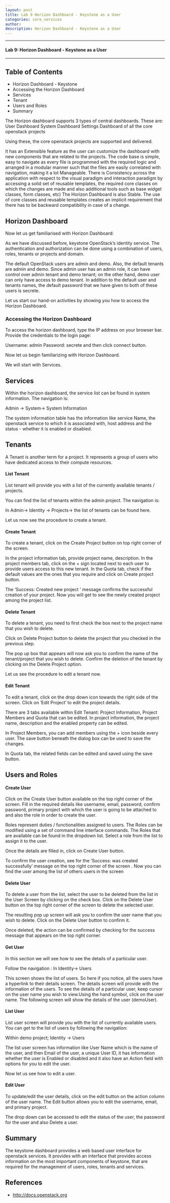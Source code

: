 ```yaml
---
layout: post
title: Lab 9 Horizon Dashboard - Keystone as a User
categories: core_services
author: 
description: Horizon Dashboard - Keystone as a User
---
```


* * *
#### Lab 9: Horizon Dashboard - Keystone as a User #
* * *

## Table of Contents

* Horizon Dashboard - Keystone
* Accessing the Horizon Dashboard
* Services
* Tenant
* Users and Roles
* Summary

The Horizon dashboard supports 3 types of central dashboards. These are: 
User Dashboard
System Dashboard
Settings Dashboard of all the core openstack projects

Using these, the core openstack projects are supported and delivered.

It has an Extensible feature as the user can customize the dashboard with new components that are related to the projects. 
The code base is simple, easy to navigate as every file is programmed  with the required logic and arranged in a modular manner such that the files are easily correlated with navigation, making it a lot Manageable.
There is Consistency across the application with respect to the visual paradigm and interaction paradigm by accessing a solid set of reusable templates, the required core classes on which the changes are made and also additional tools such as base widget classes, form classes, etc)
The Horizon Dashboard is also Stable. The use of core classes and reusable templates creates an implicit requirement that there has to be backward compatibility in case of a change.


## Horizon Dashboard

Now let us get familiarised with Horizon Dashboard:

As we have discussed before,  keystone OpenStack’s identity service. The authentication and authorization can be done using a combination of users, roles, tenants or projects and domain.

The default OpenStack users are admin and demo. Also, the default tenants are admin and demo. Since admin user has an admin role, it can have control over admin tenant and demo tenant; on the other hand, demo user can only have access to demo tenant. In addition to the default user and tenants names, the default password that we have given to both of these users is secrete.

Let us start our hand-on activities by showing you how to access the Horizon Dashboard.

### Accessing the Horizon Dashboard
To access the horizon dashboard, type the IP address on your browser bar. Provide the credentials to the login page:

Username: admin
Password: secrete and then click connect button.


 
Now let us begin familiarizing with Horizon Dashboard. 

We will start with Services.


## Services
Within the horizon dashboard, the service list can be found in system information. The navigation is: 

Admin → System→ System Information

The system information table has the information like service Name, the openstack service to which it is associated with, host address and the status -  whether it is enabled or disabled.


## Tenants
A Tenant is another term for a project. It represents a group of users who have dedicated access to their compute resources. 
#### List Tenant
List tenant will provide you with a list of the currently available tenants / projects.

You can find the list of tenants within the admin project. The navigation is: 

In Admin→ Identity → Projects→ the list of tenants can be found here.

Let us now see the procedure to create a tenant.
#### Create Tenant	

To create a tenant, click on the Create Project button on top right corner of the screen. 

In the project information tab, provide project name, description. In the project members tab, click on the + sign located next to each user to provide users access to this new tenant. In the Quota tab, check  if the default values are the ones that you require and click on Create project button. 

The  ‘Success: Created new project <project name>’ message confirms the successful creation of your project. Now you will get to see the newly created project among the project list. 

#### Delete Tenant

To delete a tenant, you need to first check the box next to the project name that you wish to delete. 

Click on Delete Project button to delete the project that you checked in the previous step.

The pop up box that appears will now ask you to confirm the name of the tenant/project that you wish to delete. Confirm the deletion of the tenant by clicking on the Delete Project option. 

Let us see the procedure to edit a tenant now.

#### Edit Tenant
To edit a tenant, click on the drop down icon towards the right side of the screen. Click on ‘Edit Project’ to edit the project details.

 There are 3 tabs available within Edit Tenant: Project Information, Project Members and Quota that can be edited. 
In project information, the project name, description and the enabled property can be edited.  

In Project Members, you can add members using the + icon beside every user. The save button beneath the dialog box can be used to save the changes. 

In Quota tab, the related fields can be edited and saved using the save button. 


## Users and Roles
#### Create User

Click on the Create User button available on the top right corner of the screen. 
Fill in the required details like username, email, password, confirm password, primary project with which the user is going to be attached to and also the role in order  to create the user. 

Roles represent duties / functionalities  assigned to users. The Roles can be modified using a set of command line interface commands. The Roles that are available can be found in the dropdown list. Select a role from the list to assign it to the user. 

Once the details are filled in, click on Create User button.

To confirm the user creation, see for the ‘Success: <user> was created successfully’ message on the top right corner of the screen . Now you can find the user among the list of others users in the screen

#### Delete User
To delete a user from the list, select the user to be deleted from the list in the User 
Screen by clicking on the check box. Click on the Delete User button on the top right corner of the screen to delete the selected user. 

The resulting pop up screen will ask you to confirm the user name that you wish to delete. Click on the Delete User button to confirm it. 

Once deleted, the action can be confirmed by checking for the success message that appears on the top right corner. 
 
#### Get User
In this section we will see how to see the details of a particular user. 

Follow the navigation : In Identity→ Users 

This screen shows the list of users. So here if you notice, all the users have a hyperlink to their details screen. The details screen will provide with the information of the users.
 To see the details of a particular user, keep cursor on the user name you wish to view.Using the hand symbol, click on the user name. The following screen will show the details of the user (demoUser).

#### List User
List user screen will provide you with the list of currently available users. 
	You can get to the list of users by following the navigation: 

Within demo project; Identity → Users 
	
The list user screen has information like User Name which is the name of the user, and then Email of the user, a unique User ID, it has information whether the user is Enabled or disabled and it also have an Action field with options for you to edit the user.

Now let us see how to edit a user.

#### Edit User
To update/edit the user details, click on the edit button on the action column of the user name. The Edit button allows you to edit the username, email, and primary project.


 The drop down can be accessed to edit the status of the user, the password for the user and also Delete a user. 


## Summary
The keystone dashboard provides a web based user interface for openstack services. It provides with an interface that provides access information on the most important components of keystone, that are required for the management of users, roles, tenants and services.


## References
* http://docs.openstack.org
